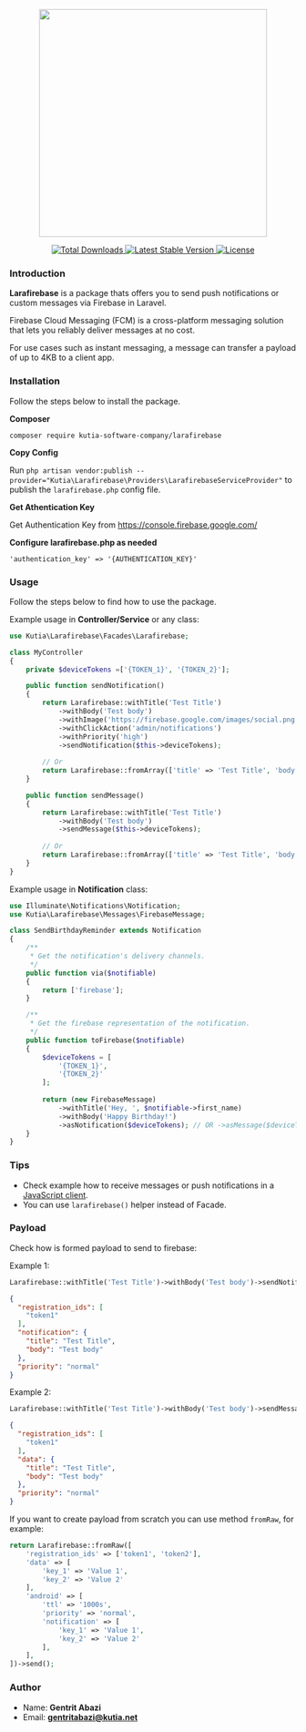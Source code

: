 <p align="center"><img src="https://kutia.net/wp-content/uploads/2021/02/Laravel-Kutia.png" height="400"></p>

<p align="center">
    <a href="https://packagist.org/packages/kutia-software-company/larafirebase">
        <img src="https://img.shields.io/packagist/dt/kutia-software-company/larafirebase" alt="Total Downloads">
    </a>
    <a href="https://packagist.org/packages/kutia-software-company/larafirebase">
        <img src="https://img.shields.io/packagist/v/kutia-software-company/larafirebase" alt="Latest Stable Version">
    </a>
    <a href="https://packagist.org/packages/kutia-software-company/larafirebase">
        <img src="https://img.shields.io/packagist/l/kutia-software-company/larafirebase" alt="License">
    </a>
</p>


### Introduction

**Larafirebase** is a package thats offers you to send push notifications or custom messages via Firebase in Laravel.

Firebase Cloud Messaging (FCM) is a cross-platform messaging solution that lets you reliably deliver messages at no cost.

For use cases such as instant messaging, a message can transfer a payload of up to 4KB to a client app.

### Installation

Follow the steps below to install the package.


**Composer**

```
composer require kutia-software-company/larafirebase
```

**Copy Config**

Run `php artisan vendor:publish --provider="Kutia\Larafirebase\Providers\LarafirebaseServiceProvider"` to publish the `larafirebase.php` config file.

**Get Athentication Key**

Get Authentication Key from https://console.firebase.google.com/

**Configure larafirebase.php as needed**

```
'authentication_key' => '{AUTHENTICATION_KEY}'
```

### Usage

Follow the steps below to find how to use the package.

Example usage in **Controller/Service** or any class:

```php
use Kutia\Larafirebase\Facades\Larafirebase;

class MyController
{
    private $deviceTokens =['{TOKEN_1}', '{TOKEN_2}'];

    public function sendNotification()
    {
        return Larafirebase::withTitle('Test Title')
            ->withBody('Test body')
            ->withImage('https://firebase.google.com/images/social.png')
            ->withClickAction('admin/notifications')
            ->withPriority('high')
            ->sendNotification($this->deviceTokens);
        
        // Or
        return Larafirebase::fromArray(['title' => 'Test Title', 'body' => 'Test body'])->sendNotification($this->deviceTokens);
    }

    public function sendMessage()
    {
        return Larafirebase::withTitle('Test Title')
            ->withBody('Test body')
            ->sendMessage($this->deviceTokens);
            
        // Or
        return Larafirebase::fromArray(['title' => 'Test Title', 'body' => 'Test body'])->sendMessage($this->deviceTokens);
    }
}
```

Example usage in **Notification** class:

```php
use Illuminate\Notifications\Notification;
use Kutia\Larafirebase\Messages\FirebaseMessage;

class SendBirthdayReminder extends Notification
{
    /**
     * Get the notification's delivery channels.
     */
    public function via($notifiable)
    {
        return ['firebase'];
    }

    /**
     * Get the firebase representation of the notification.
     */
    public function toFirebase($notifiable)
    {
        $deviceTokens = [
            '{TOKEN_1}',
            '{TOKEN_2}'
        ];
        
        return (new FirebaseMessage)
            ->withTitle('Hey, ', $notifiable->first_name)
            ->withBody('Happy Birthday!')
            ->asNotification($deviceTokens); // OR ->asMessage($deviceTokens);
    }
}
```


### Tips
- Check example how to receive messages or push notifications in a [JavaScript client](/javascript-client).
- You can use `larafirebase()` helper instead of Facade.


### Payload

Check how is formed payload to send to firebase:

Example 1:

```php
Larafirebase::withTitle('Test Title')->withBody('Test body')->sendNotification('token1');
```

```json
{
  "registration_ids": [
    "token1"
  ],
  "notification": {
    "title": "Test Title",
    "body": "Test body"
  },
  "priority": "normal"
}
```

Example 2:

```php
Larafirebase::withTitle('Test Title')->withBody('Test body')->sendMessage('token1');
```

```json
{
  "registration_ids": [
    "token1"
  ],
  "data": {
    "title": "Test Title",
    "body": "Test body"
  },
  "priority": "normal"
}
```

If you want to create payload from scratch you can use method `fromRaw`, for example:

```php
return Larafirebase::fromRaw([
    'registration_ids' => ['token1', 'token2'],
    'data' => [
        'key_1' => 'Value 1',
        'key_2' => 'Value 2'
    ],
    'android' => [
        'ttl' => '1000s',
        'priority' => 'normal',
        'notification' => [
            'key_1' => 'Value 1',
            'key_2' => 'Value 2'
        ],
    ],
])->send();
```

### Author
* Name: **Gentrit Abazi**
* Email: **gentritabazi@kutia.net**
